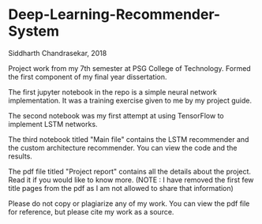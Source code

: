 # Deep-Learning-Recommender-System
Siddharth Chandrasekar, 2018

Project work from my 7th semester at PSG College of Technology. Formed the first component of my final year dissertation.

The first jupyter notebook in the repo is a simple neural network implementation. It was a training exercise given to me by my project guide.

The second notebook was my first attempt at using TensorFlow to implement LSTM networks.

The third notebook titled "Main file" contains the LSTM recommender and the custom architecture recommender. You can view the code and the results.

The pdf file titled "Project report" contains all the details about the project. Read it if you would like to know more.
(NOTE : I have removed the first few title pages from the pdf as I am not allowed to share that information)

Please do not copy or plagiarize any of my work. You can view the pdf file for reference, but please cite my work as a source.
